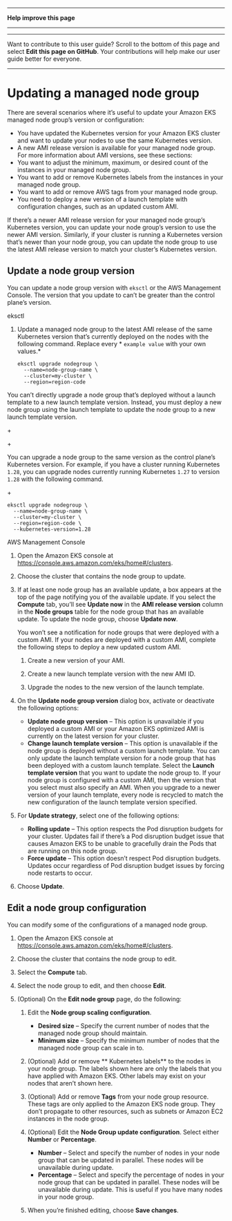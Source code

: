 --------

 **Help improve this page** 

--------

--------

Want to contribute to this user guide? Scroll to the bottom of this page and select **Edit this page on GitHub**\. Your contributions will help make our user guide better for everyone\.

--------

# Updating a managed node group<a name="update-managed-node-group"></a>

There are several scenarios where it’s useful to update your Amazon EKS managed node group’s version or configuration:
+ You have updated the Kubernetes version for your Amazon EKS cluster and want to update your nodes to use the same Kubernetes version\.
+ A new AMI release version is available for your managed node group\. For more information about AMI versions, see these sections:
+ You want to adjust the minimum, maximum, or desired count of the instances in your managed node group\.
+ You want to add or remove Kubernetes labels from the instances in your managed node group\.
+ You want to add or remove AWS tags from your managed node group\.
+ You need to deploy a new version of a launch template with configuration changes, such as an updated custom AMI\.

If there’s a newer AMI release version for your managed node group’s Kubernetes version, you can update your node group’s version to use the newer AMI version\. Similarly, if your cluster is running a Kubernetes version that’s newer than your node group, you can update the node group to use the latest AMI release version to match your cluster’s Kubernetes version\.

## Update a node group version<a name="mng-update"></a>

You can update a node group version with `eksctl` or the AWS Management Console\. The version that you update to can’t be greater than the control plane’s version\.

eksctl  

1. Update a managed node group to the latest AMI release of the same Kubernetes version that’s currently deployed on the nodes with the following command\. Replace every * `example value` with your own values\.* 

   ```
   eksctl upgrade nodegroup \
     --name=node-group-name \
     --cluster=my-cluster \
     --region=region-code
   ```

You can’t directly upgrade a node group that’s deployed without a launch template to a new launch template version\. Instead, you must deploy a new node group using the launch template to update the node group to a new launch template version\.

\+

\+

You can upgrade a node group to the same version as the control plane’s Kubernetes version\. For example, if you have a cluster running Kubernetes `1.28`, you can upgrade nodes currently running Kubernetes `1.27` to version `1.28` with the following command\.

\+

```
eksctl upgrade nodegroup \
  --name=node-group-name \
  --cluster=my-cluster \
  --region=region-code \
  --kubernetes-version=1.28
```

 AWS Management Console  

1. Open the Amazon EKS console at [https://console\.aws\.amazon\.com/eks/home\#/clusters](https://console.aws.amazon.com/eks/home#/clusters)\.

1. Choose the cluster that contains the node group to update\.

1. If at least one node group has an available update, a box appears at the top of the page notifying you of the available update\. If you select the **Compute** tab, you’ll see **Update now** in the **AMI release version** column in the **Node groups** table for the node group that has an available update\. To update the node group, choose **Update now**\.

   You won’t see a notification for node groups that were deployed with a custom AMI\. If your nodes are deployed with a custom AMI, complete the following steps to deploy a new updated custom AMI\.

   1. Create a new version of your AMI\.

   1. Create a new launch template version with the new AMI ID\.

   1. Upgrade the nodes to the new version of the launch template\.

1. On the **Update node group version** dialog box, activate or deactivate the following options:
   +  **Update node group version** – This option is unavailable if you deployed a custom AMI or your Amazon EKS optimized AMI is currently on the latest version for your cluster\.
   +  **Change launch template version** – This option is unavailable if the node group is deployed without a custom launch template\. You can only update the launch template version for a node group that has been deployed with a custom launch template\. Select the **Launch template version** that you want to update the node group to\. If your node group is configured with a custom AMI, then the version that you select must also specify an AMI\. When you upgrade to a newer version of your launch template, every node is recycled to match the new configuration of the launch template version specified\.

1. For **Update strategy**, select one of the following options:
   +  **Rolling update** – This option respects the Pod disruption budgets for your cluster\. Updates fail if there’s a Pod disruption budget issue that causes Amazon EKS to be unable to gracefully drain the Pods that are running on this node group\.
   +  **Force update** – This option doesn’t respect Pod disruption budgets\. Updates occur regardless of Pod disruption budget issues by forcing node restarts to occur\.

1. Choose **Update**\.

## Edit a node group configuration<a name="mng-edit"></a>

You can modify some of the configurations of a managed node group\.

1. Open the Amazon EKS console at [https://console\.aws\.amazon\.com/eks/home\#/clusters](https://console.aws.amazon.com/eks/home#/clusters)\.

1. Choose the cluster that contains the node group to edit\.

1. Select the **Compute** tab\.

1. Select the node group to edit, and then choose **Edit**\.

1. \(Optional\) On the **Edit node group** page, do the following:

   1. Edit the **Node group scaling configuration**\.
      +  **Desired size** – Specify the current number of nodes that the managed node group should maintain\.
      +  **Minimum size** – Specify the minimum number of nodes that the managed node group can scale in to\.

   1. \(Optional\) Add or remove ** Kubernetes labels** to the nodes in your node group\. The labels shown here are only the labels that you have applied with Amazon EKS\. Other labels may exist on your nodes that aren’t shown here\.

   1. \(Optional\) Add or remove **Tags** from your node group resource\. These tags are only applied to the Amazon EKS node group\. They don’t propagate to other resources, such as subnets or Amazon EC2 instances in the node group\.

   1. \(Optional\) Edit the **Node Group update configuration**\. Select either **Number** or **Percentage**\.
      +  **Number** – Select and specify the number of nodes in your node group that can be updated in parallel\. These nodes will be unavailable during update\.
      +  **Percentage** – Select and specify the percentage of nodes in your node group that can be updated in parallel\. These nodes will be unavailable during update\. This is useful if you have many nodes in your node group\.

   1. When you’re finished editing, choose **Save changes**\.